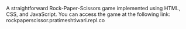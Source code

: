 A straightforward Rock-Paper-Scissors game implemented using HTML, CSS, and JavaScript. You can access the game at the following link: rockpaperscissor.pratimeshtiwari.repl.co
